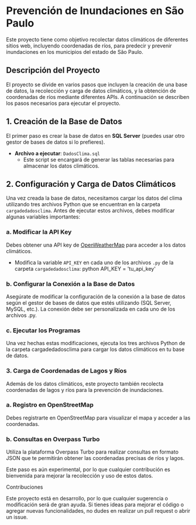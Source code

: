 # Prevención de Inundaciones en São Paulo

Este proyecto tiene como objetivo recolectar datos climáticos de diferentes sitios web, incluyendo coordenadas de ríos, para predecir y prevenir inundaciones en los municipios del estado de São Paulo.

## Descripción del Proyecto

El proyecto se divide en varios pasos que incluyen la creación de una base de datos, la recolección y carga de datos climáticos, y la obtención de coordenadas de ríos mediante diferentes APIs. A continuación se describen los pasos necesarios para ejecutar el proyecto.

## 1. Creación de la Base de Datos

El primer paso es crear la base de datos en **SQL Server** (puedes usar otro gestor de bases de datos si lo prefieres). 

- **Archivo a ejecutar**: `DadosClima.sql`
  - Este script se encargará de generar las tablas necesarias para almacenar los datos climáticos.

## 2. Configuración y Carga de Datos Climáticos

Una vez creada la base de datos, necesitamos cargar los datos del clima utilizando tres archivos Python que se encuentran en la carpeta `cargadedadosclima`. Antes de ejecutar estos archivos, debes modificar algunas variables importantes:

### a. Modificar la API Key

Debes obtener una API key de [OpenWeatherMap](https://openweathermap.org/api) para acceder a los datos climáticos.

- Modifica la variable `API_KEY` en cada uno de los archivos `.py` de la carpeta `cargadedadosclima`:
  python
  API_KEY = 'tu_api_key'
### b. Configurar la Conexión a la Base de Datos
Asegúrate de modificar la configuración de la conexión a la base de datos según el gestor de bases de datos que estés utilizando (SQL Server, MySQL, etc.). La conexión debe ser personalizada en cada uno de los archivos .py.

### c. Ejecutar los Programas
Una vez hechas estas modificaciones, ejecuta los tres archivos Python de la carpeta cargadedadosclima para cargar los datos climáticos en tu base de datos.

### 3. Carga de Coordenadas de Lagos y Ríos
Además de los datos climáticos, este proyecto también recolecta coordenadas de lagos y ríos para la prevención de inundaciones.

### a. Registro en OpenStreetMap
Debes registrarte en OpenStreetMap para visualizar el mapa y acceder a las coordenadas.

### b. Consultas en Overpass Turbo
Utiliza la plataforma Overpass Turbo para realizar consultas en formato JSON que te permitirán obtener las coordenadas precisas de ríos y lagos.

Este paso es aún experimental, por lo que cualquier contribución es bienvenida para mejorar la recolección y uso de estos datos.

Contribuciones

Este proyecto está en desarrollo, por lo que cualquier sugerencia o modificación será de gran ayuda. Si tienes ideas para mejorar el código o agregar nuevas funcionalidades, no dudes en realizar un pull request o abrir un issue.

